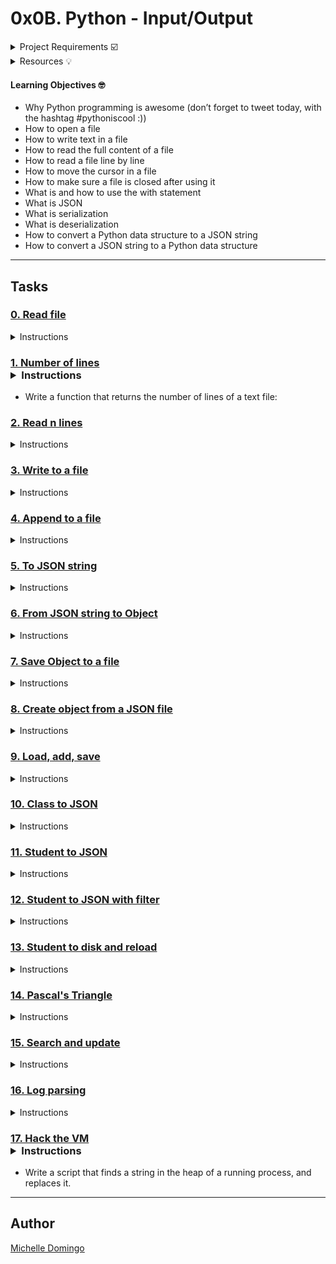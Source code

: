 # 0x0B. Python - Input/Output

<details><summary>Project Requirements ☑️</summary>
...
</details>

<details><summary>Resources 💡</summary>
...
</details>

#### Learning Objectives 🤓

* Why Python programming is awesome (don’t forget to tweet today, with the hashtag #pythoniscool :))
* How to open a file
* How to write text in a file
* How to read the full content of a file 
* How to read a file line by line
* How to move the cursor in a file
* How to make sure a file is closed after using it
* What is and how to use the with statement
* What is JSON
* What is serialization
* What is deserialization
* How to convert a Python data structure to a JSON string 
* How to convert a JSON string to a Python data structure

---
## Tasks

### [0. Read file](./0-read_file.py)
<details><summary>Instructions</summary>

* Write a function that reads a text file (UTF8) and prints it to stdout:
</details>

### [1. Number of lines](./1-number_of_lines.py)<details><summary>Instructions</summary>

* Write a function that returns the number of lines of a text file:
</details>

### [2. Read n lines](./2-read_lines.py)
<details><summary>Instructions</summary>

* Write a function that reads n lines of a text file (UTF8) and prints it to stdout:
</details>

### [3. Write to a file](./3-write_file.py)
<details><summary>Instructions</summary>

* Write a function that writes a string to a text file (UTF8) and returns the number of characters written:
</details>

### [4. Append to a file](./4-append_write.py)
<details><summary>Instructions</summary>

* Write a function that appends a string at the end of a text file (UTF8) and returns the number of characters added:
</details>

### [5. To JSON string](./5-to_json_string.py)
<details><summary>Instructions</summary>

* Write a function that returns the JSON representation of an object (string):
</details>

### [6. From JSON string to Object](./6-from_json_string.py)
<details><summary>Instructions</summary>

* Write a function that returns an object (Python data structure) represented by a JSON string:
</details>

### [7. Save Object to a file](./7-save_to_json_file.py)
<details><summary>Instructions</summary>

* Write a function that writes an Object to a text file, using a JSON representation:
</details>

### [8. Create object from a JSON file](./8-load_from_json_file.py)
<details><summary>Instructions</summary>

* Write a function that creates an Object from a “JSON file”:
</details>

### [9. Load, add, save](./9-add_item.py)
<details><summary>Instructions</summary>

* Write a script that adds all arguments to a Python list, and then save them to a file:
</details>

### [10. Class to JSON](./10-class_to_json.py)
<details><summary>Instructions</summary>

* Write a function that returns the dictionary description with simple data structure (list, dictionary, string, integer and boolean) for JSON serialization of an object:
</details>

### [11. Student to JSON](./11-student.py)
<details><summary>Instructions</summary>

* Write a class Student that defines a student by:
</details>

### [12. Student to JSON with filter](./12-student.py)
<details><summary>Instructions</summary>

* Write a class Student that defines a student by: (based on 11-student.py)
</details>

### [13. Student to disk and reload](./13-student.py)
<details><summary>Instructions</summary>

* Write a class Student that defines a student by: (based on 12-student.py)
</details>

### [14. Pascal's Triangle](./14-pascal_triangle.py)
<details><summary>Instructions</summary>

* Technical interview preparation: 
</details>

### [15. Search and update](./100-append_after.py)
<details><summary>Instructions</summary>

* Write a function that inserts a line of text to a file, after each line containing a specific string (see example):
</details>

### [16. Log parsing](./101-stats.py)
<details><summary>Instructions</summary>

* Write a script that reads stdin line by line and computes metrics:
</details>

### [17. Hack the VM](./read_write_heap.py)<details><summary>Instructions</summary>

* Write a script that finds a string in the heap of a running process, and replaces it.
</details>

---

## Author
[Michelle Domingo](https://github.com/michedomingo)
